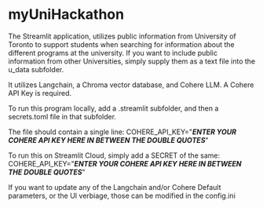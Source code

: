 # myUniHackathon
The Streamlit application, utilizes public information from University of Toronto to support students when searching for information about the different programs at the university. 
If you want to include public information from other Universities, simply supply them as a text file into the u_data subfolder. 

It utilizes Langchain, a Chroma vector database, and Cohere LLM. 
A Cohere API Key is required.

To run this program locally, add a .streamlit subfolder, and then a secrets.toml file in that subfolder.

The file should contain a single line: COHERE_API_KEY="<i><b>ENTER YOUR COHERE API KEY HERE IN BETWEEN THE DOUBLE QUOTES</b></i>"

To run this on Streamlit Cloud, simply add a SECRET of the same: COHERE_API_KEY="<i><b>ENTER YOUR COHERE API KEY HERE IN BETWEEN THE DOUBLE QUOTES</b></i>"

If you want to update any of the Langchain and/or Cohere Default parameters, or the UI verbiage, those can be modified in the config.ini

